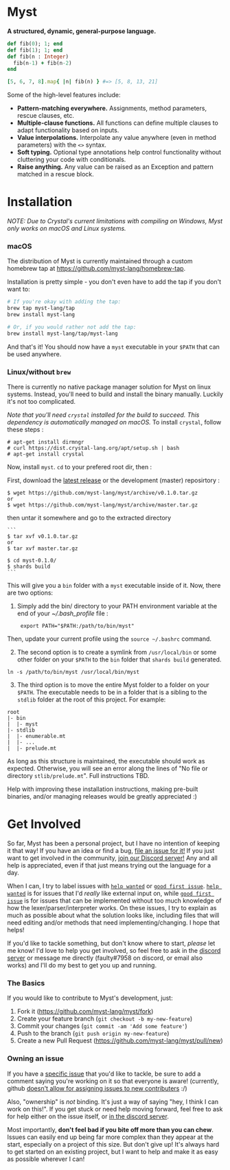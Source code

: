 # Myst

**A structured, dynamic, general-purpose language.**

```ruby
def fib(0); 1; end
def fib(1); 1; end
def fib(n : Integer)
  fib(n-1) + fib(n-2)
end

[5, 6, 7, 8].map{ |n| fib(n) } #=> [5, 8, 13, 21]
```

Some of the high-level features include:

- **Pattern-matching everywhere.** Assignments, method parameters, rescue clauses, etc.
- **Multiple-clause functions.** All functions can define multiple clauses to adapt functionality based on inputs.
- **Value interpolations.** Interpolate any value anywhere (even in method parameters) with the `<>` syntax.
- **Soft typing.** Optional type annotations help control functionality without cluttering your code with conditionals.
- **Raise anything.** Any value can be raised as an Exception and pattern matched in a rescue block.


# Installation

_NOTE: Due to Crystal's current limitations with compiling on Windows, Myst 
only works on macOS and Linux systems._

### macOS

The distribution of Myst is currently maintained through a custom homebrew tap at https://github.com/myst-lang/homebrew-tap.

Installation is pretty simple - you don't even have to add the tap if you don't want to:

```bash
# If you're okay with adding the tap:
brew tap myst-lang/tap
brew install myst-lang

# Or, if you would rather not add the tap:
brew install myst-lang/tap/myst-lang
```

And that's it! You should now have a `myst` executable in your `$PATH` that can be used anywhere.

### Linux/without `brew`

There is currently no native package manager solution for Myst on linux systems. Instead, you'll need to build and install the binary manually. Luckily it's not too complicated.

_Note that you'll need `crystal` installed for the build to succeed. This dependency is automatically managed on macOS._ To install `crystal`, follow these steps :

	# apt-get install dirmngr
	# curl https://dist.crystal-lang.org/apt/setup.sh | bash
	# apt-get install crystal

Now, install `myst`. `cd` to your prefered root dir, then :

First, download the [latest release](https://github.com/myst-lang/myst/releases/latest) or the development (master) reposirtory :

	$ wget https://github.com/myst-lang/myst/archive/v0.1.0.tar.gz
	or
	$ wget https://github.com/myst-lang/myst/archive/master.tar.gz

then untar it somewhere and go to the extracted directory

	```
	$ tar xvf v0.1.0.tar.gz
	or 
	$ tar xvf master.tar.gz
	
	$ cd myst-0.1.0/
	$ shards build
	```

This will give you a `bin` folder with a `myst` executable inside of it. Now, there are two options:

1. Simply add the bin/ directory to your PATH environment variable at the end
   of your *~/.bash_profile* file :

		export PATH="$PATH:/path/to/bin/myst"

  Then, update your current profile using the `source ~/.bashrc` command.

2. The second option is to create a symlink from `/usr/local/bin` or some other folder on your `$PATH` to the `bin` folder that `shards build` generated.

  ```
  ln -s /path/to/bin/myst /usr/local/bin/myst
  ```
  
3. The third option is to move the entire Myst folder to a folder on your `$PATH`. The executable needs to be in a folder that is a sibling to the `stdlib` folder at the root of this project. For example:

  ```
  root
  |- bin
  |  |- myst
  |- stdlib
  |  |- enumerable.mt
  |  |- ...
  |  |- prelude.mt
  ```

  As long as this structure is maintained, the executable should work as expected. Otherwise, you will see an error along the lines of "No file or directory `stlib/prelude.mt`". Full instructions TBD.

Help with improving these installation instructions, making pre-built binaries, and/or managing releases would be greatly appreciated :)


# Get Involved

So far, Myst has been a personal project, but I have no intention of keeping it that way! If you have an idea or find a bug, [file an issue for it!](https://github.com/myst-lang/myst/issues/new) If you just want to get involved in the community, [join our Discord server!](https://discord.gg/8FtMeac) Any and all help is appreciated, even if that just means trying out the language for a day.

When I can, I try to label issues with [`help wanted`](https://github.com/myst-lang/myst/labels/help%20wanted) or [`good first issue`](https://github.com/myst-lang/myst/labels/good%20first%20issue). [`help wanted`](https://github.com/myst-lang/myst/labels/help%20wanted) is for issues that I'd _really_ like external input on, while [`good first issue`](https://github.com/myst-lang/myst/labels/good%20first%20issue) is for issues that can be implemented without too much knowledge of how the lexer/parser/interpreter works. On these issues, I try to explain as much as possible about what the solution looks like, including files that will need editing and/or methods that need implementing/changing. I hope that helps!

If you'd like to tackle something, but don't know where to start, _please_ let me know! I'd love to help you get involved, so feel free to ask in the [discord server](https://discord.gg/8FtMeac) or message me directly (faulty#7958 on discord, or email also works) and I'll do my best to get you up and running.

### The Basics

If you would like to contribute to Myst's development, just:

1. Fork it (https://github.com/myst-lang/myst/fork)
2. Create your feature branch (`git checkout -b my-new-feature`)
3. Commit your changes (`git commit -am 'Add some feature'`)
4. Push to the branch (`git push origin my-new-feature`)
5. Create a new Pull Request (https://github.com/myst-lang/myst/pull/new)

### Owning an issue

If you have a [specific issue](https://github.com/myst-lang/myst/issues) that you'd like to tackle, be sure to add a comment saying you're working on it so that everyone is aware! (currently, github [doesn't allow for assigning issues to new contributers](https://github.com/isaacs/github/issues/100) :/)

Also, "ownership" is _not_ binding. It's just a way of saying "hey, I think I can work on this!". If you get stuck or need help moving forward, feel free to ask for help either on the issue itself, or [in the discord server](https://discord.gg/8FtMeac).

Most importantly, **don't feel bad if you bite off more than you can chew**. Issues can easily end up being far more complex than they appear at the start, especially on a project of this size. But don't give up! It's always hard to get started on an existing project, but I want to help and make it as easy as possible wherever I can!

